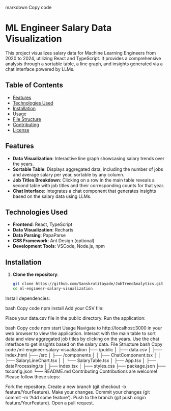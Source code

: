 
markdown
Copy code
# ML Engineer Salary Data Visualization

This project visualizes salary data for Machine Learning Engineers from 2020 to 2024, utilizing React and TypeScript. It provides a comprehensive analysis through a sortable table, a line graph, and insights generated via a chat interface powered by LLMs.

## Table of Contents

- [Features](#features)
- [Technologies Used](#technologies-used)
- [Installation](#installation)
- [Usage](#usage)
- [File Structure](#file-structure)
- [Contributing](#contributing)
- [License](#license)

## Features

- **Data Visualization**: Interactive line graph showcasing salary trends over the years.
- **Sortable Table**: Displays aggregated data, including the number of jobs and average salary per year, sortable by any column.
- **Job Titles Breakdown**: Clicking on a row in the main table reveals a second table with job titles and their corresponding counts for that year.
- **Chat Interface**: Integrates a chat component that generates insights based on the salary data using LLMs.

## Technologies Used

- **Frontend**: React, TypeScript
- **Data Visualization**: Recharts
- **Data Parsing**: PapaParse
- **CSS Framework**: Ant Design (optional)
- **Development Tools**: VSCode, Node.js, npm

## Installation

1. **Clone the repository**:
   ```bash
   git clone https://github.com/Sanskrutitayade/JobTrendAnalytics.git
   cd ml-engineer-salary-visualization
Install dependencies:

bash
Copy code
npm install
Add your CSV file:

Place your data.csv file in the public directory.
Run the application:

bash
Copy code
npm start
Usage
Navigate to http://localhost:3000 in your web browser to view the application.
Interact with the main table to sort data and view aggregated job titles by clicking on the years.
Use the chat interface to get insights based on the salary data.
File Structure
bash
Copy code
/ml-engineer-salary-visualization
├── /public
│   ├── data.csv
│   ├── index.html
├── /src
│   ├── /components
│   │   ├── ChatComponent.tsx
│   │   ├── SalaryLineChart.tsx
│   │   └── SalaryTable.tsx
│   ├── App.tsx
│   ├── dataProcessing.ts
│   ├── index.tsx
│   ├── styles.css
├── package.json
├── tsconfig.json
└── README.md
Contributing
Contributions are welcome! Please follow these steps:

Fork the repository.
Create a new branch (git checkout -b feature/YourFeature).
Make your changes.
Commit your changes (git commit -m 'Add some feature').
Push to the branch (git push origin feature/YourFeature).
Open a pull request.
